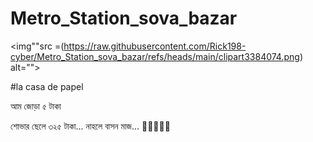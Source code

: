 # Metro_Station_sova_bazar

<img""src =(https://raw.githubusercontent.com/Rick198-cyber/Metro_Station_sova_bazar/refs/heads/main/clipart3384074.png) alt="">


#la casa de papel

আম জোড়া ৫ টাকা




শোভার ছেলে ৩২৫ টাকা...
নাহলে বাসন মাজ... 🐄🐄🐄🌈🐙

